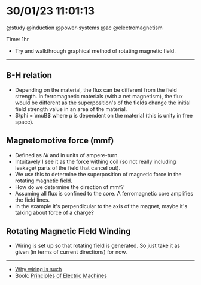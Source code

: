 # 30/01/23 11:01:13
@study @induction @power-systems @ac @electromagnetism

Time: 1hr

* Try and walkthrough graphical method of rotating magnetic field.

---

## B-H relation

* Depending on the material, the flux can be different from the field strength. In ferromagnetic materials (with a net
  magnetism), the flux would be different as the superposition's of the fields change the initial field strength value in
  an area of the material.
* $\phi = \muB$ where $\mu$ is dependent on the material (this is unity in free space).

## Magnetomotive force (mmf)

* Defined as $Ni$ and in units of ampere-turn.
* Intuitavely I see it as the force withing coil (so not really including leakage/ parts of the field that cancel out).
* We use this to determine the superposition of magnetic force in the rotating magnetic field.
* How do we determine the direction of mmf?
* Assuming all flux is confined to the core. A ferromagnetic core amplifies the field lines.
* In the example it's perpendicular to the axis of the magnet, maybe it's talking about force of a charge?

## Rotating Magnetic Field Winding

* Wiring is set up so that rotating field is generated. So just take it as given (in terms of current directions) for
  now.

---

* [Why wiring is such](https://www.youtube.com/watch?v=YYQayMrK4Fo)
* Book: [Principles of Electric Machines](http://dl.poweren.ir/downloads/PowerEn/Book/2018/Jun/Principles%20of%20Electric%20Machines%20and%20Power%20Electronics%20%D9%88%DB%8C%D8%B1%D8%A7%DB%8C%D8%B4%20%D8%B3%D9%88%D9%85%20%28PowerEn.ir%29.pdf)
